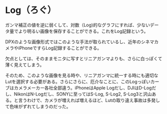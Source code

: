 # Log（ろぐ）
ガンマ補正の値を逆に弱くして、対数（Log)的なグラフにすれば、少ないデータ量でより明るい画像を保存することができる。これをLog記録という。

DPXのような画像形式ではこのような手法が取られているし、近年のシネマカメラやiPhoneですらLog記録することができる。

欠点としては、そのままモニタに写すとリニアガンマよりも、さらに白っぽくて薄く見えてしまう。

そのため、このような画像を見る時や、リニアガンマに統一する時にも適切なLutを選択する必要がある。さらにさらに、厄介なことに、このLogっぽいカーブはカメラメーカー各社全部違う。iPhoneはApple Logだし、DJIはD-Logだし、NikonはN-Logだし、SONYに至ってはS-Log, S-Log2, S-Log3と沢山ある。と言うわけで、カメラが増えれば増えるほど、Lutの取り違え事故は多発して色味がずれてしまうのだった。